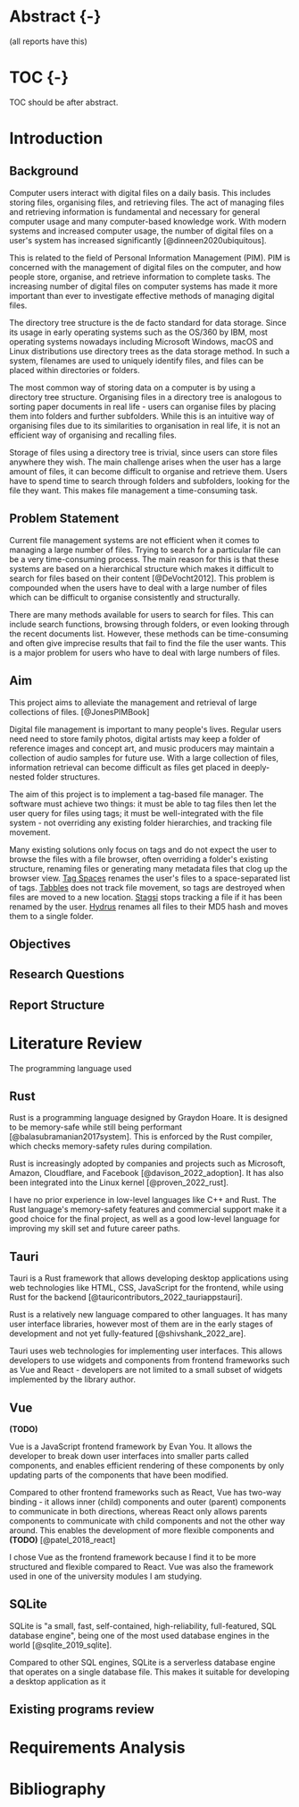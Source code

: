 # Abstract {-}

(all reports have this)

# TOC {-}

TOC should be after abstract.

# Introduction

## Background

Computer users interact with digital files on a daily basis. This includes storing files, organising files, and retrieving files. The act of managing files and retrieving information is fundamental and necessary for general computer usage and many computer-based knowledge work. With modern systems and increased computer usage, the number of digital files on a user's system has increased significantly [@dinneen2020ubiquitous].

This is related to the field of Personal Information Management (PIM). PIM is concerned with the management of digital files on the computer, and how people store, organise, and retrieve information to complete tasks. The increasing number of digital files on computer systems has made it more important than ever to investigate effective methods of managing digital files.

The directory tree structure is the de facto standard for data storage. Since its usage in early operating systems such as the OS/360 by IBM, most operating systems nowadays including Microsoft Windows, macOS and Linux distributions use directory trees as the data storage method. In such a system, filenames are used to uniquely identify files, and files can be placed within directories or folders.

The most common way of storing data on a computer is by using a directory tree structure. Organising files in a directory tree is analogous to sorting paper documents in real life - users can organise files by placing them into folders and further subfolders. While this is an intuitive way of organising files due to its similarities to organisation in real life, it is not an efficient way of organising and recalling files.

Storage of files using a directory tree is trivial, since users can store files anywhere they wish. The main challenge arises when the user has a large amount of files, it can become difficult to organise and retrieve them. Users have to spend time to search through folders and subfolders, looking for the file they want. This makes file management a time-consuming task.

## Problem Statement

Current file management systems are not efficient when it comes to managing a large number of files. Trying to search for a particular file can be a very time-consuming process. The main reason for this is that these systems are based on a hierarchical structure which makes it difficult to search for files based on their content [@DeVocht2012]. This problem is compounded when the users have to deal with a large number of files which can be difficult to organise consistently and structurally.

There are many methods available for users to search for files. This can include search functions, browsing through folders, or even looking through the recent documents list. However, these methods can be time-consuming and often give imprecise results that fail to find the file the user wants. This is a major problem for users who have to deal with large numbers of files.

## Aim

<!-- This project is related to Personal Information Management (PIM). Particularly,  -->

This project aims to alleviate the management and retrieval of large collections of files. [@JonesPIMBook]

Digital file management is important to many people's lives. Regular users need need to store family photos, digital artists may keep a folder of reference images and concept art, and music producers may maintain a collection of audio samples for future use. With a large collection of files, information retrieval can become difficult as files get placed in deeply-nested folder structures.

The aim of this project is to implement a tag-based file manager. The software must achieve two things: it must be able to tag files then let the user query for files using tags; it must be well-integrated with the file system - not overriding any existing folder hierarchies, and tracking file movement.

<!-- The solution should use a combination of tags and folder structure. This means that files can be tagged, and can also be browsed using a folder structure. If a file is moved to a different folder, the tags for that file should also be moved to the new file. -->

Many existing solutions only focus on tags and do not expect the user to browse the files with a file browser, often overriding a folder's existing structure, renaming files or generating many metadata files that clog up the browser view. [Tag Spaces](https://www.tagspaces.org/) renames the user's files to a space-separated list of tags. [Tabbles](https://tabbles.net/) does not track file movement, so tags are destroyed when files are moved to a new location. [Stagsi](https://stagsi.com/) stops tracking a file if it has been renamed by the user. [Hydrus](https://github.com/hydrusnetwork/hydrus) renames all files to their MD5 hash and moves them to a single folder.

<!-- Users can enforce a logical structure of files by having a folder hierarchy. However, a folder structure will also limits the ways a user can search for files. If a collection of photos was grouped into folders by the year, then into subfolders by the month, the user will not be able to easily search this collection by other factors like the number of people in the photo or the location the photo was taken. As the folder hierarchy grows more complex, so does the effort needed to maintain the hierarchy. -->

<!-- One reason for tackling this issue is personal motivation. I maintain a large collection (~200,000 files) of audio samples, where each sample may belong to multiple categories at the same time. For example, a kick drum audio sample may be placed in the path `SampleRadar - 808 Samples/Kicks/F#-01.wav`, where "SampleRadar - 808 Samples" is the name of the product, and "F#" indicates the musical key of the sample. This limits my ability to retrieve files from the collection and affects how I interact and use this collection for my work - I cannot search this collection directly by a sample's musical key, because the outermost layer of the folder structure is organised by the product name. -->

## Objectives

## Research Questions

## Report Structure

# Literature Review

The programming language used

## Rust

Rust is a programming language designed by Graydon Hoare. It is designed to be memory-safe while still being performant [@balasubramanian2017system]. This is enforced by the Rust compiler, which checks memory-safety rules during compilation.

Rust is increasingly adopted by companies and projects such as Microsoft, Amazon, Cloudflare, and Facebook [@davison_2022_adoption]. It has also been integrated into the Linux kernel [@proven_2022_rust].

I have no prior experience in low-level languages like C++ and Rust. The Rust language's memory-safety features and commercial support make it a good choice for the final project, as well as a good low-level language for improving my skill set and future career paths.

## Tauri

Tauri is a Rust framework that allows developing desktop applications using web technologies like HTML, CSS, JavaScript for the frontend, while using Rust for the backend [@tauricontributors_2022_tauriappstauri].

Rust is a relatively new language compared to other languages. It has many user interface libraries, however most of them are in the early stages of development and not yet fully-featured [@shivshank_2022_are].

Tauri uses web technologies for implementing user interfaces. This allows developers to use widgets and components from frontend frameworks such as Vue and React - developers are not limited to a small subset of widgets implemented by the library author.

## Vue

**(TODO)**

Vue is a JavaScript frontend framework by Evan You. It allows the developer to break down user interfaces into smaller parts called components, and enables efficient rendering of these components by only updating parts of the components that have been modified.

Compared to other frontend frameworks such as React, Vue has two-way binding - it allows inner (child) components and outer (parent) components to communicate in both directions, whereas React only allows parents components to communicate with child components and not the other way around. This enables the development of more flexible components and **(TODO)** [@patel_2018_react]

I chose Vue as the frontend framework because I find it to be more structured and flexible compared to React. Vue was also the framework used in one of the university modules I am studying.

## SQLite

SQLite is "a small, fast, self-contained, high-reliability, full-featured, SQL database engine", being one of the most used database engines in the world [@sqlite_2019_sqlite].

Compared to other SQL engines, SQLite is a serverless database engine that operates on a single database file. This makes it suitable for developing a desktop application as it

## Existing programs review

# Requirements Analysis

# Bibliography
